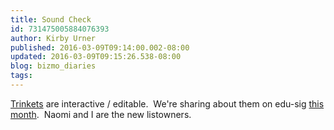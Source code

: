 ```yaml
---
title: Sound Check
id: 731475005884076393
author: Kirby Urner
published: 2016-03-09T09:14:00.002-08:00
updated: 2016-03-09T09:15:26.538-08:00
blog: bizmo_diaries
tags: 
---
```


[Trinkets](https://trinket.io/) are interactive / editable.  We're sharing about them on edu-sig [this month](https://mail.python.org/pipermail/edu-sig/2016-March/date.html).  Naomi and I are the new listowners.